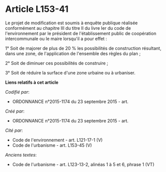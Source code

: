 # Article L153-41

Le projet de modification est soumis à enquête publique réalisée conformément au chapitre III du titre II du livre Ier du
code de l'environnement par le président de l'établissement public de coopération intercommunale ou le maire lorsqu'il a pour
effet :

1° Soit de majorer de plus de 20 % les possibilités de construction résultant, dans une zone, de l'application de l'ensemble
des règles du plan ;

2° Soit de diminuer ces possibilités de construire ;

3° Soit de réduire la surface d'une zone urbaine ou à urbaniser.

**Liens relatifs à cet article**

_Codifié par_:

  - ORDONNANCE n°2015-1174 du 23 septembre 2015 - art.

_Créé par_:

  - ORDONNANCE n°2015-1174 du 23 septembre 2015 - art.

_Cité par_:

  - Code de l'environnement - art. L121-17-1 (V)
  - Code de l'urbanisme - art. L153-45 (V)

_Anciens textes_:

  - Code de l'urbanisme - art. L123-13-2, alinéas 1 à 5 et 6, phrase 1  (VT)
